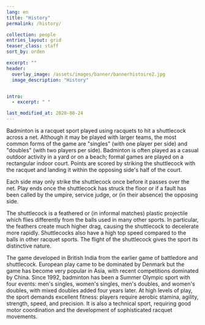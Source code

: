 ```yaml
---
lang: en
title: "History"
permalink: /history/

collection: people
entries_layout: grid
teaser_class: staff
sort_by: orden 

excerpt: ""
header:
  overlay_image: /assets/images/banner/bannerhistoire2.jpg
  image_description: "History"


intro:
  - excerpt: " "

last_modified_at: 2020-08-24
---
```


Badminton is a racquet sport played using racquets to hit a shuttlecock across a net. Although it may be played with larger teams, the most common forms of the game are "singles" (with one player per side) and "doubles" (with two players per side). Badminton is often played as a casual outdoor activity in a yard or on a beach; formal games are played on a rectangular indoor court. Points are scored by striking the shuttlecock with the racquet and landing it within the opposing side's half of the court.  

Each side may only strike the shuttlecock once before it passes over the net. Play ends once the shuttlecock has struck the floor or if a fault has been called by the umpire, service judge, or (in their absence) the opposing side.  


The shuttlecock is a feathered or (in informal matches) plastic projectile which flies differently from the balls used in many other sports. In particular, the feathers create much higher drag, causing the shuttlecock to decelerate more rapidly. Shuttlecocks also have a high top speed compared to the balls in other racquet sports. The flight of the shuttlecock gives the sport its distinctive nature.  

The game developed in British India from the earlier game of battledore and shuttlecock. European play came to be dominated by Denmark but the game has become very popular in Asia, with recent competitions dominated by China. Since 1992, badminton has been a Summer Olympic sport with four events: men's singles, women's singles, men's doubles, and women's doubles, with mixed doubles added four years later. At high levels of play, the sport demands excellent fitness: players require aerobic stamina, agility, strength, speed, and precision. It is also a technical sport, requiring good motor coordination and the development of sophisticated racquet movements.